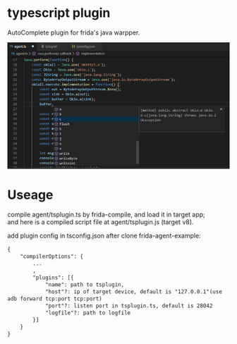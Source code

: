 
# typescript plugin  
AutoComplete plugin for frida's java warpper.  

![](./example.png)

# Useage  
compile agent/tsplugin.ts by frida-compile, and load it in target app;  
and here is a compiled script file at agent/tsplugin.js (target v8).  

add plugin config in tsconfig.json after clone frida-agent-example:  
  
    {
        "compilerOptions": {
            ...
            ,
            "plugins": [{
                "name": path to tsplugin,
                "host"?: ip of target device, default is "127.0.0.1"(use adb forward tcp:port tcp:port)
                "port"?: listen port in tsplugin.ts, default is 28042
                "logfile"?: path to logfile
            }]
        }
    }
